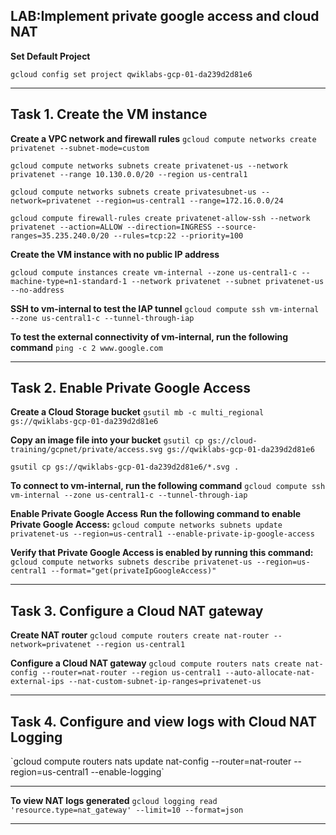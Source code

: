 <h2>LAB:Implement private google access and cloud NAT</h2>

**Set Default Project**

`gcloud config set project qwiklabs-gcp-01-da239d2d81e6`

------

<h2>Task 1. Create the VM instance</h2>

**Create a VPC network and firewall rules**
`gcloud compute networks create privatenet --subnet-mode=custom`

`gcloud compute networks subnets create privatenet-us --network privatenet --range 10.130.0.0/20 --region us-central1`

`gcloud compute networks subnets create privatesubnet-us --network=privatenet --region=us-central1 --range=172.16.0.0/24`

`gcloud compute firewall-rules create privatenet-allow-ssh --network privatenet --action=ALLOW --direction=INGRESS --source-ranges=35.235.240.0/20 --rules=tcp:22 --priority=100`



**Create the VM instance with no public IP address**

`gcloud compute instances create vm-internal --zone us-central1-c --machine-type=n1-standard-1 --network privatenet --subnet privatenet-us --no-address`



**SSH to vm-internal to test the IAP tunnel**
`gcloud compute ssh vm-internal --zone us-central1-c --tunnel-through-iap`



**To test the external connectivity of vm-internal, run the following command**
`ping -c 2 www.google.com`

------


<h2>Task 2. Enable Private Google Access</h2>

**Create a Cloud Storage bucket**
`gsutil mb -c multi_regional gs://qwiklabs-gcp-01-da239d2d81e6`



**Copy an image file into your bucket**
`gsutil cp gs://cloud-training/gcpnet/private/access.svg gs://qwiklabs-gcp-01-da239d2d81e6`

`gsutil cp gs://qwiklabs-gcp-01-da239d2d81e6/*.svg .`



**To connect to vm-internal, run the following command**
`gcloud compute ssh vm-internal --zone us-central1-c --tunnel-through-iap`



**Enable Private Google Access**
**Run the following command to enable Private Google Access:**
`gcloud compute networks subnets update privatenet-us --region=us-central1 --enable-private-ip-google-access`



**Verify that Private Google Access is enabled by running this command:**
`gcloud compute networks subnets describe privatenet-us --region=us-central1 --format="get(privateIpGoogleAccess)"`

------

<h2>Task 3. Configure a Cloud NAT gateway</h2>

**Create NAT router**
`gcloud compute routers create nat-router --network=privatenet --region us-central1`



**Configure a Cloud NAT gateway**
`gcloud compute routers nats create nat-config --router=nat-router --region us-central1 --auto-allocate-nat-external-ips --nat-custom-subnet-ip-ranges=privatenet-us`

------

<h2>Task 4. Configure and view logs with Cloud NAT Logging</h2>
`gcloud compute routers nats update nat-config --router=nat-router --region=us-central1 --enable-logging`

------

**To view NAT logs generated**
`gcloud logging read 'resource.type=nat_gateway' --limit=10 --format=json`

------

















